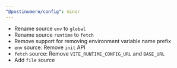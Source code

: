 ```yaml
---
"@postinumero/config": minor
---
```


- Rename source `env` to `global`
- Rename source `runtime` to `fetch`
- Remove support for removing environment variable name prefix
- `env` source: Remove `init` API
- `fetch` source: Remove `VITE_RUNTIME_CONFIG_URL` and `BASE_URL`
- Add `file` source
